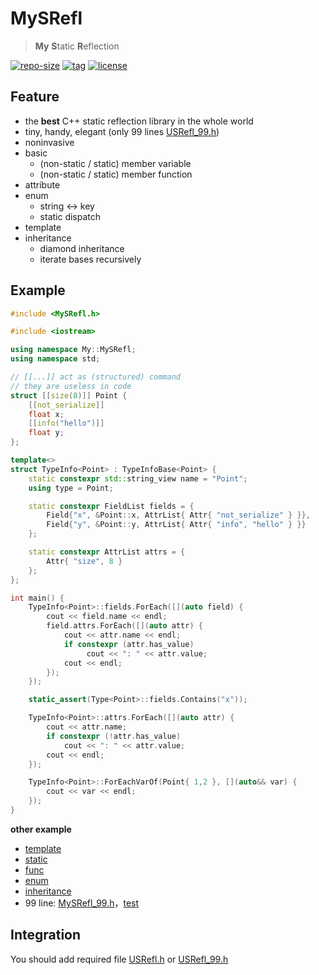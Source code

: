 # MySRefl

> **My** **S**tatic **R**eflection

[![repo-size](https://img.shields.io/github/languages/code-size/shimakaze09/MySRefl?style=flat)](https://github.com/shimakaze09/MySRefl/archive/main.zip) [![tag](https://img.shields.io/github/v/tag/shimakaze09/MySRefl)](https://github.com/shimakaze09/MySRefl/tags) [![license](https://img.shields.io/github/license/shimakaze09/MySRefl)](LICENSE)

## Feature

- the **best** C++ static reflection library in the whole world
- tiny, handy, elegant (only 99 lines [USRefl_99.h](include/MySRefl_99.h))
- noninvasive
- basic
    - (non-static / static) member variable
    - (non-static / static) member function
- attribute
- enum
    - string <-> key
    - static dispatch
- template
- inheritance
    - diamond inheritance
    - iterate bases recursively

## Example

```c++
#include <MySRefl.h>

#include <iostream>

using namespace My::MySRefl;
using namespace std;

// [[...]] act as (structured) command
// they are useless in code
struct [[size(8)]] Point {
	[[not_serialize]]
	float x;
	[[info("hello")]]
	float y;
};

template<>
struct TypeInfo<Point> : TypeInfoBase<Point> {
	static constexpr std::string_view name = "Point";
	using type = Point;

	static constexpr FieldList fields = {
		Field{"x", &Point::x, AttrList{ Attr{ "not_serialize" } }},
		Field{"y", &Point::y, AttrList{ Attr{ "info", "hello" } }}
	};

	static constexpr AttrList attrs = {
		Attr{ "size", 8 }
	};
};

int main() {
	TypeInfo<Point>::fields.ForEach([](auto field) {
		cout << field.name << endl;
		field.attrs.ForEach([](auto attr) {
			cout << attr.name << endl;
			if constexpr (attr.has_value)
				 cout << ": " << attr.value;
            cout << endl;
		});
	});

	static_assert(Type<Point>::fields.Contains("x"));

	TypeInfo<Point>::attrs.ForEach([](auto attr) {
        cout << attr.name;
		if constexpr (!attr.has_value)
			cout << ": " << attr.value;
        cout << endl;
	});

	TypeInfo<Point>::ForEachVarOf(Point{ 1,2 }, [](auto&& var) {
		cout << var << endl;
	});
}
```

**other example**

- [template](src/test/01_template/main.cpp)
- [static](src/test/02_static/main.cpp)
- [func](src/test/03_func/main.cpp)
- [enum](src/test/04_enum/main.cpp)
- [inheritance](src/test/05_subclass/main.cpp)
- 99 line: [MySRefl_99.h](include/MySRefl_99.h)，[test](src/test/06_99/main.cpp)

## Integration

You should add required file [USRefl.h](include/MySRefl.h) or [USRefl_99.h](include/MySRefl_99.h) 